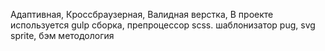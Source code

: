 Адаптивная, Кроссбраузерная, Валидная верстка,
В проекте используется gulp сборка, препроцессор scss. шаблонизатор pug, svg sprite, бэм методология

